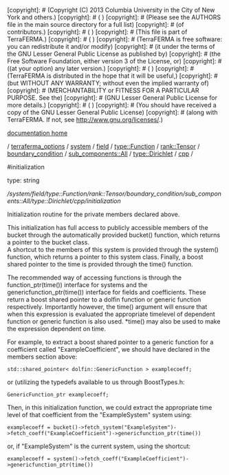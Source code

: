 [copyright]: # (Copyright (C) 2013 Columbia University in the City of New York and others.)
[copyright]: # ( )
[copyright]: # (Please see the AUTHORS file in the main source directory for a full list)
[copyright]: # (of contributors.)
[copyright]: # ( )
[copyright]: # (This file is part of TerraFERMA.)
[copyright]: # ( )
[copyright]: # (TerraFERMA is free software: you can redistribute it and/or modify)
[copyright]: # (it under the terms of the GNU Lesser General Public License as published by)
[copyright]: # (the Free Software Foundation, either version 3 of the License, or)
[copyright]: # ((at your option) any later version.)
[copyright]: # ( )
[copyright]: # (TerraFERMA is distributed in the hope that it will be useful,)
[copyright]: # (but WITHOUT ANY WARRANTY; without even the implied warranty of)
[copyright]: # (MERCHANTABILITY or FITNESS FOR A PARTICULAR PURPOSE. See the)
[copyright]: # (GNU Lesser General Public License for more details.)
[copyright]: # ( )
[copyright]: # (You should have received a copy of the GNU Lesser General Public License)
[copyright]: # (along with TerraFERMA. If not, see <http://www.gnu.org/licenses/>.)

[documentation home](https://github.com/terraferma/terraferma/wiki/Documentation)

/ [terraferma_options](../../../../../../../../../terraferma_options.md) / [system](../../../../../../../../system.md) / [field](../../../../../../../field.md) / [type::Function](../../../../../../type__Function.md) / [rank::Tensor](../../../../../rank__Tensor.md) / [boundary_condition](../../../../boundary_condition.md) / [sub_components::All](../../../sub_components__All.md) / [type::Dirichlet](../../type__Dirichlet.md) / [cpp](../cpp.md) /

#initialization

type: string

*/system/field/type::Function/rank::Tensor/boundary_condition/sub_components::All/type::Dirichlet/cpp/initialization*

Initialization routine for the private members declared above.

This initialization has full access to publicly accessible members of the bucket through
the automatically provided bucket() function, which returns a pointer to the bucket class.  
A shortcut to the members of this system is provided through the system() function, which 
returns a pointer to this system class.  Finally, a boost shared pointer to the time is
provided through the time() function.

The recommended way of accessing functions is through the function_ptr(time()) interface for
systems and the genericfunction_ptr(time()) interface for fields and coefficients.  These return
a boost shared pointer to a dolfin function or generic function respectively.  Importantly however,
the time() argument will ensure that when this expression is evaluated the appropriate timelevel of 
dependent function or generic function is also used. *time() may also be used to make the expression
dependent on time.

For example, to extract a boost shared pointer to a generic function for a coefficient called 
"ExampleCoefficient", we should have declared in the members section above:

    std::shared_pointer< dolfin::GenericFunction > examplecoeff;

or (utilizing the typedefs available to us through BoostTypes.h:

    GenericFunction_ptr examplecoeff;

Then, in this initialization function, we could extract the appropriate time level of that 
coefficient from the "ExampleSystem" system using:

    examplecoeff = bucket()->fetch_system("ExampleSystem")->fetch_coeff("ExampleCoefficient")->genericfunction_ptr(time())

or, if "ExampleSystem" is the current system, using the shortcut:

    examplecoeff = system()->fetch_coeff("ExampleCoefficient")->genericfunction_ptr(time())

[autogenerated]: # (This file was automatically generated from the schema file:/home/cwilson/repos/github/TerraFERMA/TerraFERMA/buckettools/schemas/function.rng.)

